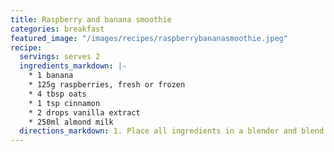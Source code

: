 ```yaml
---
title: Raspberry and banana smoothie
categories: breakfast
featured_image: "/images/recipes/raspberrybananasmoothie.jpeg"
recipe:
  servings: serves 2
  ingredients_markdown: |-
    * 1 banana
    * 125g raspberries, fresh or frozen
    * 4 tbsp oats
    * 1 tsp cinnamon
    * 2 drops vanilla extract
    * 250ml almond milk
  directions_markdown: 1. Place all ingredients in a blender and blend until smooth.
---
```

